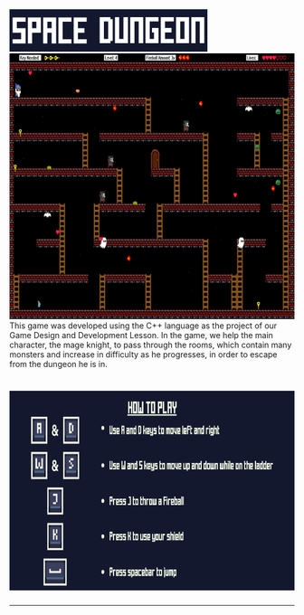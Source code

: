 <img src="https://raw.githubusercontent.com/Hydofbl/SpaceOut/main/Code%20Files/Readme%20Resource/GameTitle.png"  width="350" height="75">
<img src="https://raw.githubusercontent.com/Hydofbl/SpaceOut/main/Code%20Files/Readme%20Resource/InGame.PNG"  width="778" height="470">
This game was developed using the C++ language as the project of our Game Design and Development Lesson. In the game, we help the main character, the mage knight, to pass through the rooms, which contain many monsters and increase in difficulty as he progresses, in order to escape from the dungeon he is in.

# <img src="https://raw.githubusercontent.com/Hydofbl/SpaceOut/main/Code%20Files/Readme%20Resource/HowToPlay.png"  width="720" height="353">

---
